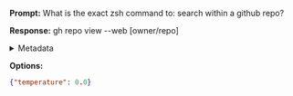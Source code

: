 **Prompt:**
What is the exact zsh command to: search within a github repo?


**Response:**
gh repo view --web [owner/repo]

<details><summary>Metadata</summary>

- Duration: 1339 ms
- Datetime: 2023-08-30T12:36:41.323853
- Model: gpt-4-0613

</details>

**Options:**
```json
{"temperature": 0.0}
```

